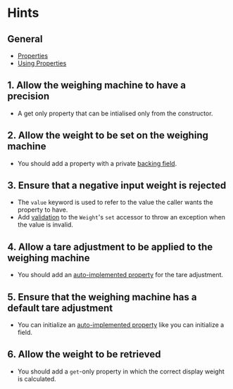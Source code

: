 # Hints

## General

- [Properties][docs.microsoft.com-properties]
- [Using Properties][docs.microsoft.com-using-properties]

## 1. Allow the weighing machine to have a precision

- A get only property that can be intialised only from the constructor.

## 2. Allow the weight to be set on the weighing machine

- You should add a property with a private [backing field][docs.microsoft.com-properties-with-backing-fields].

## 3. Ensure that a negative input weight is rejected

- The `value` keyword is used to refer to the value the caller wants the property to have.
- Add [validation][stackoverflow.com-validating-properties] to the `Weight`'s `set` accessor to throw an exception when the value is invalid.

## 4. Allow a tare adjustment to be applied to the weighing machine

- You should add an [auto-implemented property][docs.microsoft.com-auto-implemented-properties] for the tare adjustment.

## 5. Ensure that the weighing machine has a default tare adjustment

- You can initialize an [auto-implemented property][docs.microsoft.com-auto-implemented-properties] like you can initialize a field.

## 6. Allow the weight to be retrieved

- You should add a `get`-only property in which the correct display weight is calculated.

[docs.microsoft.com-properties]: https://docs.microsoft.com/en-us/dotnet/csharp/programming-guide/classes-and-structs/properties
[docs.microsoft.com-using-properties]: https://docs.microsoft.com/en-us/dotnet/csharp/programming-guide/classes-and-structs/using-properties
[docs.microsoft.com-properties-with-backing-fields]: https://docs.microsoft.com/en-us/dotnet/csharp/programming-guide/classes-and-structs/properties#properties-with-backing-fields
[stackoverflow.com-validating-properties]: https://stackoverflow.com/questions/4946227/validating-properties-in-c-sharp
[docs.microsoft.com-auto-implemented-properties]: https://docs.microsoft.com/en-us/dotnet/csharp/programming-guide/classes-and-structs/auto-implemented-properties
[docs.microsoft.com-properties-and-restricted-access]: https://docs.microsoft.com/en-us/dotnet/csharp/programming-guide/classes-and-structs/restricting-accessor-accessibility
